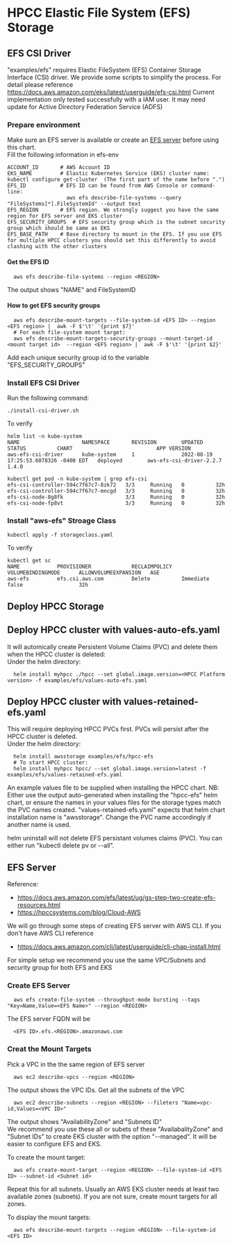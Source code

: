# HPCC Elastic File System (EFS) Storage



## EFS CSI Driver
"examples/efs" requires Elastic FileSystem (EFS) Container Storage Interface (CSI) driver.
We provide some scripts to simplify the process. For detail please reference https://docs.aws.amazon.com/eks/latest/userguide/efs-csi.html
Current implementation only tested successfully with a IAM user. It may need update for Active Directory Federation Service (ADFS)

### Prepare environment
Make sure an EFS server is available or create an [EFS server](#efs-server) before using this chart.<br/>
Fill the following information in efs-env
```code
ACCOUNT_ID       # AWS Account ID
EKS_NAME         # Elastic Kubernetes Service (EKS) cluster name: kubectl configure get-cluster  (The first part of the name before ".")
EFS_ID           # EFS ID can be found from AWS Console or command-line:
                   aws efs describe-file-systems --query "FileSystems[*].FileSystemId" --output text
EFS_REGION       # EFS region. We strongly suggest you have the same region for EFS server and EKS cluster
EFS_SECURITY_GROUPS  # EFS security group which is the subnet security group which should be same as EKS
EFS_BASE_PATH    # Base directory to mount in the EFS. If you use EFS for multiple HPCC clusters you should set this differently to avoid clashing with the other clusters
```
#### Get the EFS ID
```Console
  aws efs describe-file-systems --region <REGION>
```
The output shows "NAME" and FileSystemID

#### How to get EFS security groups
```console
  aws efs describe-mount-targets --file-system-id <EFS ID> --region <EFS region> |  awk -F $'\t' '{print $7}'
  # For each file-system mount target:
  aws efs describe-mount-targets-security-groups --mount-target-id <mount target id>  --region <EFS region> |  awk -F $'\t' '{print $2}'
```
Add each unique security group id to the variable "EFS_SECURITY_GROUPS"


### Install EFS CSI Driver
Run the following command:
```code
./install-csi-driver.sh
```
To verify
```console
helm list -n kube-system
NAME                    NAMESPACE       REVISION        UPDATED                                 STATUS          CHART                           APP VERSION
aws-efs-csi-driver      kube-system     1               2022-08-19 17:25:53.6078326 -0400 EDT   deployed        aws-efs-csi-driver-2.2.7        1.4.0

kubectl get pod -n kube-system | grep efs-csi
efs-csi-controller-594c7f67c7-8zk72   3/3     Running   0          32h
efs-csi-controller-594c7f67c7-mncgd   3/3     Running   0          32h
efs-csi-node-8g8fk                    3/3     Running   0          32h
efs-csi-node-fp8vt                    3/3     Running   0          32h
```

### Install "aws-efs" Stroage Class
```console
kubectl apply -f storageclass.yaml
```
To verify
```code
kubectl get sc
NAME            PROVISIONER             RECLAIMPOLICY   VOLUMEBINDINGMODE      ALLOWVOLUMEEXPANSION   AGE
aws-efs         efs.csi.aws.com         Delete          Immediate              false                  32h
```

## Deploy HPCC Storage
## Deploy HPCC cluster with values-auto-efs.yaml
It will automically create Persistent Volume Claims (PVC) and delete them when the HPCC cluster is deleted:<br/>
Under the helm directory:
```console
  helm install myhpcc ./hpcc --set global.image.version=<HPCC Platform version> -f examples/efs/values-auto-efs.yaml
```

## Deploy HPCC cluster with values-retained-efs.yaml
This will require deploying HPCC PVCs first. PVCs will persist after the HPCC cluster is deleted.<br/>
Under the helm directory:
```console
  helm install awsstorage examples/efs/hpcc-efs
  # To start HPCC cluster:
  helm install myhpcc hpcc/ --set global.image.version=latest -f examples/efs/values-retained-efs.yaml
```
An example values file to be supplied when installing the HPCC chart.
NB: Either use the output auto-generated when installing the "hpcc-efs" helm chart, or ensure the names in your values files for the storage types match the PVC names created. "values-retained-efs.yaml" expects that helm chart installation name is "awsstorage". Change the PVC name accordingly if another name is used.

helm uninstall will not delete EFS persistant volumes claims (PVC). You can either run "kubectl delete pv <pv name> or --all".

## EFS Server
Reference:
- https://docs.aws.amazon.com/efs/latest/ug/gs-step-two-create-efs-resources.html
- https://hpccsystems.com/blog/Cloud-AWS

We will go through some steps of creating EFS server with AWS CLI. If you don't have AWS CLI reference
- https://docs.aws.amazon.com/cli/latest/userguide/cli-chap-install.html

For simple setup we recommend you use the same VPC/Subnets and security group for both EFS and EKS
### Create EFS Server
```console
  aws efs create-file-system --throughput-mode bursting --tags "Key=Name,Value=<EFS Name>" --region <REGION>
```
The EFS server FQDN will be
```code
  <EFS ID>.efs.<REGION>.amazonaws.com
```

### Creat the Mount Targets
Pick a VPC in the the same region of EFS server
```console
  aws ec2 describe-vpcs --region <REGION>
```
The output shows the VPC IDs.
Get all the subnets of the VPC
```console
  aws ec2 describe-subnets --region <REGION> --fileters "Name=vpc-id,Values=<VPC ID>"
```
The output shows "AvailabilityZone" and "Subnets ID"<br/>
We recommend you use these all or subets of these "AvailabalityZone" and "Subnet IDs" to create EKS cluster with the option "--managed". It will be easier to configure EFS and EKS.

To create the mount target:
```console
  aws efs create-mount-target --region <REGION> --file-system-id <EFS ID> --subnet-id <Subnet id>
```
Repeat this for all subnets. Usually an AWS EKS cluster needs at least two available zones (subnets). If you are not sure, create mount targets for all zones.

To display the mount targets:
```console
  aws efs describe-mount-targets --region <REGION> --file-system-id <EFS ID>
```
